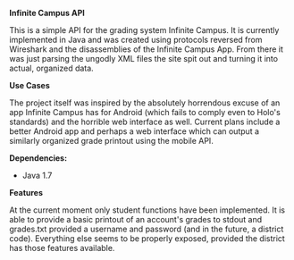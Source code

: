 **Infinite Campus API**

This is a simple API for the grading system Infinite Campus. It is currently implemented in Java and was created using protocols reversed from Wireshark and the disassemblies of the Infinite Campus App. From there it was just parsing the ungodly XML files the site spit out and turning it into actual, organized data.

**Use Cases**

The project itself was inspired by the absolutely horrendous excuse of an app Infinite Campus has for Android (which fails to comply even to Holo's standards) and the horrible web interface as well. Current plans include a better Android app and perhaps a web interface which can output a similarly organized grade printout using the mobile API.

**Dependencies:**

* Java 1.7

**Features**

At the current moment only student functions have been implemented. It is able to provide a basic printout of an account's grades to stdout and grades.txt provided a username and password (and in the future, a district code). Everything else seems to be properly exposed, provided the district has those features available.

